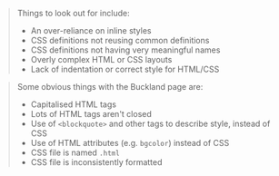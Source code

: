 > Things to look out for include:
> * An over-reliance on inline styles
> * CSS definitions not reusing common definitions
> * CSS definitions not having very meaningful names
> * Overly complex HTML or CSS layouts
> * Lack of indentation or correct style for HTML/CSS

> Some obvious things with the Buckland page are:
>  * Capitalised HTML tags
>  * Lots of HTML tags aren't closed
>  * Use of `<blockquote>` and other tags to describe style, instead of CSS
>  * Use of HTML attributes (e.g. `bgcolor`) instead of CSS
>  * CSS file is named `.html`
>  * CSS file is inconsistently formatted
